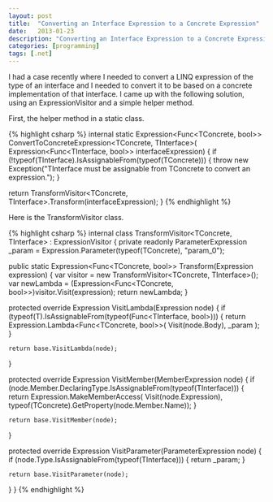 ```yaml
---
layout: post
title:  "Converting an Interface Expression to a Concrete Expression"
date:   2013-01-23
description: "Converting an Interface Expression to a Concrete Expression"
categories: [programming]
tags: [.net]
---
```

I had a case recently where I needed to convert a LINQ expression of the type of an interface and I needed to convert it to be based on a concrete implementation of that interface.  I came up with the  following solution, using an ExpressionVisitor and a simple helper method.

First, the helper method in a static class.

{% highlight csharp %}
internal static Expression<Func<TConcrete, bool>> ConvertToConcreteExpression<TConcrete, TInterface>( Expression<Func<TInterface, bool>> interfaceExpression)
{
  if (!typeof(TInterface).IsAssignableFrom(typeof(TConcrete)))
  {
    throw new Exception("TInterface must be assignable from TConcrete to convert an expression.");
  }

  return TransformVisitor<TConcrete, TInterface>.Transform(interfaceExpression);
}
{% endhighlight %}

Here is the TransformVisitor class.

{% highlight csharp %}
internal class TransformVisitor<TConcrete, TInterface> : ExpressionVisitor
{
  private readonly ParameterExpression _param = Expression.Parameter(typeof(TConcrete), "param_0");

  public static Expression<Func<TConcrete, bool>> Transform(Expression expression)
  {
    var visitor = new TransformVisitor<TConcrete, TInterface>();
    var newLambda = (Expression<Func<TConcrete, bool>>)visitor.Visit(expression);
    return newLambda;
  }

  protected override Expression VisitLambda<T>(Expression<T> node)
  {
    if (typeof(T).IsAssignableFrom(typeof(Func<TInterface, bool>)))
    {
      return Expression.Lambda<Func<TConcrete, bool>>(
        Visit(node.Body),
        _param
      );
    }

    return base.VisitLambda(node);
  }

  protected override Expression VisitMember(MemberExpression node)
  {
    if (node.Member.DeclaringType.IsAssignableFrom(typeof(TInterface)))
    {
      return Expression.MakeMemberAccess(
      Visit(node.Expression),
      typeof(TConcrete).GetProperty(node.Member.Name));
    }

    return base.VisitMember(node);
  }

  protected override Expression VisitParameter(ParameterExpression node)
  {
    if (node.Type.IsAssignableFrom(typeof(TInterface)))
    {
      return _param;
    }

    return base.VisitParameter(node);
  }
}
{% endhighlight %}
